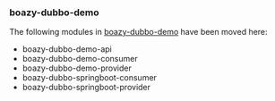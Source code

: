 ### boazy-dubbo-demo

The following modules in [boazy-dubbo-demo](https://github.com/sinoboazy/boazy-dubbo-demo) have been moved here:

* boazy-dubbo-demo-api
* boazy-dubbo-demo-consumer
* boazy-dubbo-demo-provider
* boazy-dubbo-springboot-consumer
* boazy-dubbo-springboot-provider


